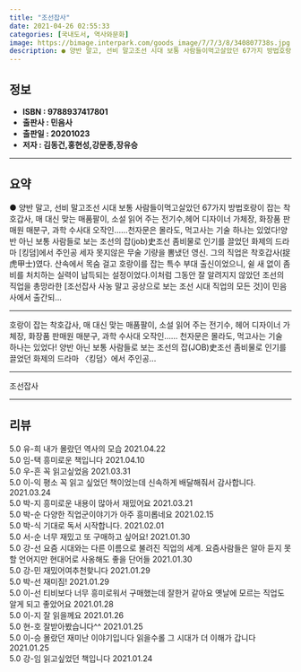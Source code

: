 ```yaml
---
title: "조선잡사"
date: 2021-04-26 02:55:33
categories: [국내도서, 역사와문화]
image: https://bimage.interpark.com/goods_image/7/7/3/8/340807738s.jpg
description: ● 양반 말고, 선비 말고조선 시대 보통 사람들이먹고살았던 67가지 방법호랑이 잡는 착호갑사, 매 대신 맞는 매품팔이, 소설 읽어 주는 전기수,헤어 디자이너 가체장, 화장품 판매원 매분구, 과학 수사대 오작인……천자문은 몰라도, 먹고사는 기술 하나는 있었다!양반 아닌 보통 사람들로 보
---
```


## **정보**

- **ISBN : 9788937417801**
- **출판사 : 민음사**
- **출판일 : 20201023**
- **저자 : 김동건,홍현성,강문종,장유승**

------



## **요약**

●  양반 말고, 선비 말고조선 시대 보통 사람들이먹고살았던 67가지 방법호랑이 잡는 착호갑사, 매 대신 맞는 매품팔이, 소설 읽어 주는 전기수,헤어 디자이너 가체장, 화장품 판매원 매분구, 과학 수사대 오작인……천자문은 몰라도, 먹고사는 기술 하나는 있었다!양반 아닌 보통 사람들로 보는 조선의 잡(job)史조선 좀비물로 인기를 끌었던 화제의 드라마 [킹덤]에서 주인공 세자 못지않은 무술 기량을 뽐냈던 영신. 그의 직업은 착호갑사(捉虎甲士)였다. 산속에서 목숨 걸고 호랑이를 잡는 특수 부대 출신이었으니, 쉴 새 없이 좀비를 처치하는 실력이 납득되는 설정이었다.이처럼 그동안 잘 알려지지 않았던 조선의 직업을 총망라한 [조선잡사 사농 말고 공상으로 보는 조선 시대 직업의 모든 것]이 민음사에서 출간되...

------

호랑이 잡는 착호갑사, 매 대신 맞는 매품팔이, 소설 읽어 주는 전기수,
헤어 디자이너 가체장, 화장품 판매원 매분구, 과학 수사대 오작인……
천자문은 몰라도, 먹고사는 기술 하나는 있었다!
양반 아닌 보통 사람들로 보는 조선의 잡(JOB)史조선 좀비물로 인기를 끌었던 화제의 드라마 〈킹덤〉에서 주인공... 

------


조선잡사 

------


## **리뷰** 

5.0 유-희 내가 몰랐던 역사의 모습 2021.04.22 <br/>5.0 임-택 흥미로운 책입니다 2021.04.10 <br/>5.0 우-흔 꼭 읽고싶었음 2021.03.31 <br/>5.0 이-익 평소 꼭 읽고 싶었던 책이었는데 신속하게 배달해줘서 감사합니다. 2021.03.24 <br/>5.0 박-지 흥미로운 내용이 많아서 재밌어요 2021.03.21 <br/>5.0 박-순 다양한 직업군이야기가 아주 흥미롭네요 2021.02.15 <br/>5.0 박-식 기대로 독서 시작합니다. 2021.02.01 <br/>5.0 서-순 너무 재밌고 또 구매하고 싶어요! 2021.01.30 <br/>5.0 강-선 요즘 시대와는 다른 이름으로 불려진 직업의 세계. 요즘사람들은 알아 듣지 못할 언어지만 현대어로 사옹해도 좋을 단어들 2021.01.30 <br/>5.0 강-민 재밌어여추천핮니다 2021.01.29 <br/>5.0 박-선 재미짐! 2021.01.29 <br/>5.0 이-선 티비보다  너무 흥미로워서  구매했는데
잘한거 같아요
옛날에  모르는 직업도  알게 되고
좋았어요 2021.01.28 <br/>5.0 이-지 잘 읽을께요 2021.01.26 <br/>5.0 현-호 잘받아봤습니다^^ 2021.01.25 <br/>5.0 이-승 몰랐던 재미난 이야기입니다
읽을수롤 그 시대가 더 이해가 갑니다 2021.01.25 <br/>5.0 강-임 읽고싶었던 책입니다 2021.01.24 <br/>
